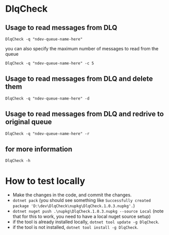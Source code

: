 # DlqCheck

## Usage to read messages from DLQ

```
DlqCheck -q "ndev-queue-name-here"
```

you can also specify the maximum number of messages to read from the queue

```
DlqCheck -q "ndev-queue-name-here" -c 5
```

## Usage to read messages from DLQ and delete them

```
DlqCheck -q "ndev-queue-name-here" -d
```

## Usage to read messages from DLQ and redrive to original queue

```
DlqCheck -q "ndev-queue-name-here" -r
```

## for more information

```
DlqCheck -h
```


# How to test locally

- Make the changes in the code, and commit the changes.
- `dotnet pack` (you should see something like `Successfully created package 'D:\dev\DlqCheck\nupkg\DlqCheck.1.0.3.nupkg'.`)
- `dotnet nuget push .\nupkg\DlqCheck.1.0.3.nupkg --source Local`  (note that for this to work, you need to have a local nuget source setup)
- if the tool is already installed locally, `dotnet tool update -g DlqCheck`.
- if the tool is not installed, `dotnet tool install -g DlqCheck`.